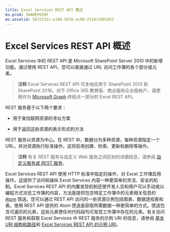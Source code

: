 ```yaml
---
title: Excel Services REST API 概述
ms.prod: SHAREPOINT
ms.assetid: 5872f311-e180-4578-ac80-2519c1081951
---
```



# Excel Services REST API 概述

Excel Services 中的 REST API 是 Microsoft SharePoint Server 2010 中的新增功能。通过使用 REST API，您可以直接通过 URL 访问工作簿的各个部分或元素。
  
    
    


> **注释**
> Excel Services REST API 可本地应用于 SharePoint 2013 和 SharePoint 2016。对于 Office 365 教育版、商业版和企业版帐户，请使用作为  [Microsoft Graph](http://graph.microsoft.io/zh-cn/docs/api-reference/v1.0/resources/excel) 终结点一部分的 Excel REST API。
  
    
    


REST 服务基于以下两个要求：
  
    
    


- 用于查找联网资源的寻址方案
    
  
- 用于返回这些资源的表示形式的方法
    
  
REST 服务以资源为中心。在 REST 中，数据分为多种资源，每种资源指定一个 URL，并对资源执行标准操作，这将启用创建、检索、更新和删除等操作。
> **注释**
> 有关 REST 服务与自定义 Web 服务之间区别的详细信息，请参阅 [自定义服务或 REST 服务](http://msdn.microsoft.com/zh-cn/magazine/dd882522.aspx)。 
  
    
    

Excel Services REST API 使用 HTTP 标准中指定的操作，对 Excel 工作簿启用操作。这提供了访问和操纵 Excel Services 内容一种更简单的灵活、安全的机制。Excel Services REST API 的内置发现机制还使开发人员和用户可以手动或以编程方式浏览工作簿的内容，方法是提供包含特定工作簿中的元素相关信息的  [Atom](http://tools.ietf.org/html/rfc4287) 馈送。您可以通过 REST API 访问的一些资源示例包括图表、数据透视表和表。使用 REST API 提供的 Atom 馈送是获取所需数据一种更简单的方式。馈送包含可遍历的元素，这些元素使任何代码段均可发现工作簿中存在的元素。有关访问 REST 服务和获取 Excel Services 中 REST 服务的示例 URI 的信息，请参阅 [基本 URI 结构和路径](basic-uri-structure-and-path.md)和 [Excel Services REST API 的示例 URI](sample-uri-for-excel-services-rest-api.md)。
